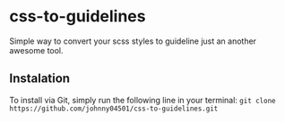 # css-to-guidelines
Simple way to convert your scss styles to guideline just an another awesome tool.

## Instalation
To install via Git, simply run the following line in your terminal:
`git clone https://github.com/johnny04501/css-to-guidelines.git`

